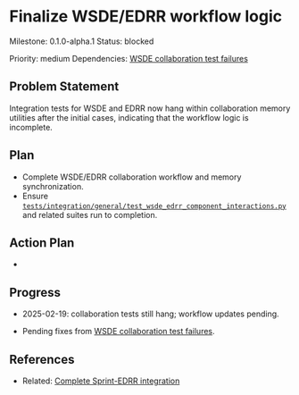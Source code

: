 # Finalize WSDE/EDRR workflow logic
Milestone: 0.1.0-alpha.1
Status: blocked

Priority: medium
Dependencies: [WSDE collaboration test failures](archived/WSDE-collaboration-test-failures.md)

## Problem Statement
<description>



Integration tests for WSDE and EDRR now hang within collaboration memory utilities after the initial cases, indicating that the workflow logic is incomplete.

## Plan

- Complete WSDE/EDRR collaboration workflow and memory synchronization.
- Ensure [`tests/integration/general/test_wsde_edrr_component_interactions.py`](../tests/integration/general/test_wsde_edrr_component_interactions.py) and related suites run to completion.



## Action Plan
- <tasks>

## Progress
- 2025-02-19: collaboration tests still hang; workflow updates pending.

- Pending fixes from [WSDE collaboration test failures](archived/WSDE-collaboration-test-failures.md).

## References

- Related: [Complete Sprint-EDRR integration](Complete-Sprint-EDRR-integration.md)
